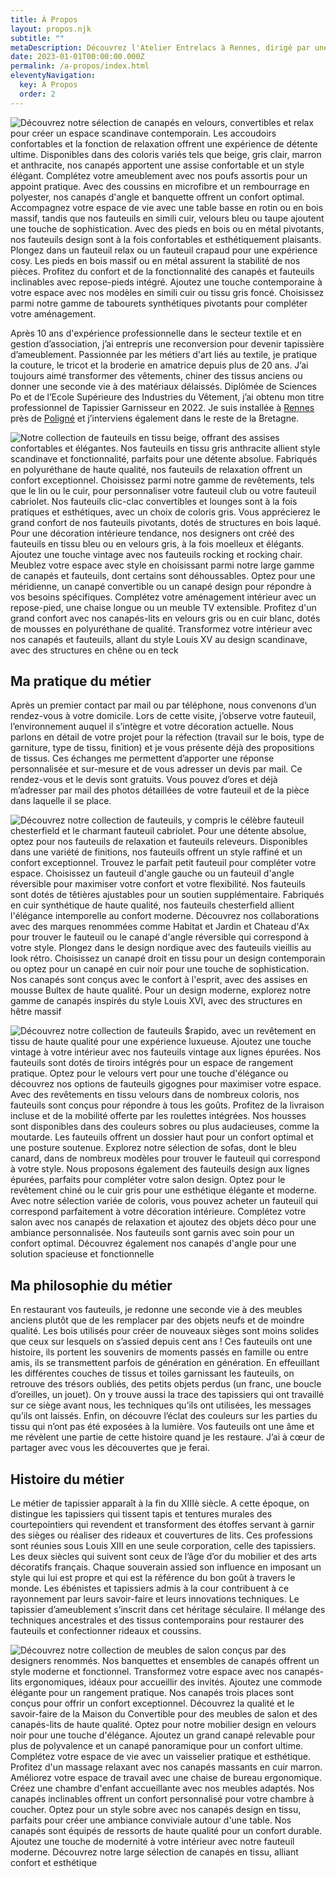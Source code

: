 ```yaml
---
title: À Propos
layout: propos.njk
subtitle: ""
metaDescription: Découvrez l'Atelier Entrelacs à Rennes, dirigé par une tapissière d'ameublement passionnée avec plus de 10 ans d'expérience. Spécialisée dans la restauration et la rénovation de fauteuils et canapés, elle donne une seconde vie à vos meubles anciens en utilisant des techniques traditionnelles et contemporaines. Que vous soyez à la recherche d'un style scandinave, contemporain ou vintage, bénéficiez d'un devis gratuit et d'un service sur-mesure pour un intérieur unique et confortable. Service disponible dans toute la Bretagne.
date: 2023-01-01T00:00:00.000Z
permalink: /a-propos/index.html
eleventyNavigation:
  key: À Propos
  order: 2
---
```

<section>
<div class="col no-bg">

![Découvrez notre sélection de canapés en velours, convertibles et relax pour créer un espace scandinave contemporain. Les accoudoirs confortables et la fonction de relaxation offrent une expérience de détente ultime. Disponibles dans des coloris variés tels que beige, gris clair, marron et anthracite, nos canapés apportent une assise confortable et un style élégant. Complétez votre ameublement avec nos poufs assortis pour un appoint pratique. Avec des coussins en microfibre et un rembourrage en polyester, nos canapés d'angle et banquette offrent un confort optimal. Accompagnez votre espace de vie avec une table basse en rotin ou en bois massif, tandis que nos fauteuils en simili cuir, velours bleu ou taupe ajoutent une touche de sophistication. Avec des pieds en bois ou en métal pivotants, nos fauteuils design sont à la fois confortables et esthétiquement plaisants. Plongez dans un fauteuil relax ou un fauteuil crapaud pour une expérience cosy. Les pieds en bois massif ou en métal assurent la stabilité de nos pièces. Profitez du confort et de la fonctionnalité des canapés et fauteuils inclinables avec repose-pieds intégré. Ajoutez une touche contemporaine à votre espace avec nos modèles en simili cuir ou tissu gris foncé. Choisissez parmi notre gamme de tabourets synthétiques pivotants pour compléter votre aménagement.](/src/assets/img/portrait-3.jpg "Fern")
</div>

<article>

Après 10 ans d'expérience professionnelle dans le secteur textile et en gestion d’association, j’ai entrepris une reconversion pour devenir tapissière d’ameublement.
Passionnée par les métiers d'art liés au textile, je pratique la couture, le tricot et la broderie en amatrice depuis plus de 20 ans.
J’ai toujours aimé transformer des vêtements, chiner des tissus anciens ou donner une seconde vie à des matériaux délaissés.
Diplômée de Sciences Po et de l’Ecole Supérieure des Industries du Vêtement, j’ai obtenu mon titre professionnel de Tapissier Garnisseur en 2022.
Je suis installée à <a href="../tapisserie-d-ameublement-proche-de-rennes">Rennes</a> près de <a href="../tapisserie-d-ameublement-proche-de-poligne">Poligné</a> et j’interviens également dans le reste de la Bretagne.
</article>

<div class="col">

![Notre collection de fauteuils en tissu beige, offrant des assises confortables et élégantes. Nos fauteuils en tissu gris anthracite allient style scandinave et fonctionnalité, parfaits pour une détente absolue. Fabriqués en polyuréthane de haute qualité, nos fauteuils de relaxation offrent un confort exceptionnel. Choisissez parmi notre gamme de revêtements, tels que le lin ou le cuir, pour personnaliser votre fauteuil club ou votre fauteuil cabriolet. Nos fauteuils clic-clac convertibles et lounges sont à la fois pratiques et esthétiques, avec un choix de coloris gris. Vous apprécierez le grand confort de nos fauteuils pivotants, dotés de structures en bois laqué. Pour une décoration intérieure tendance, nos designers ont créé des fauteuils en tissu bleu ou en velours gris, à la fois moelleux et élégants. Ajoutez une touche vintage avec nos fauteuils rocking et rocking chair. Meublez votre espace avec style en choisissant parmi notre large gamme de canapés et fauteuils, dont certains sont déhoussables. Optez pour une méridienne, un canapé convertible ou un canapé design pour répondre à vos besoins spécifiques. Complétez votre aménagement intérieur avec un repose-pied, une chaise longue ou un meuble TV extensible. Profitez d'un grand confort avec nos canapés-lits en velours gris ou en cuir blanc, dotés de mousses en polyuréthane de qualité. Transformez votre intérieur avec nos canapés et fauteuils, allant du style Louis XV au design scandinave, avec des structures en chêne ou en teck](/src/assets/img/volt.png "Fern")
</div>
</section>
<section>
<div class="col">
</div>

<article>

## Ma pratique du métier
Après un premier contact par mail ou par téléphone, nous convenons d’un rendez-vous à votre domicile. Lors de cette visite, j’observe votre fauteuil, l’environnement auquel il s’intègre et votre décoration actuelle.
Nous parlons en détail de votre projet pour la réfection (travail sur le bois, type de garniture, type de tissu, finition) et je vous présente déjà des propositions de tissus.
Ces échanges me permettent d’apporter une réponse personnalisée et sur-mesure et de vous adresser un devis par mail.
Ce rendez-vous et le devis sont gratuits.
Vous pouvez d’ores et déjà m’adresser par mail des photos détaillées de votre fauteuil et de la pièce dans laquelle il se place.
</article>

<div class="col no-bg">

![Découvrez notre collection de fauteuils, y compris le célèbre fauteuil chesterfield et le charmant fauteuil cabriolet. Pour une détente absolue, optez pour nos fauteuils de relaxation et fauteuils releveurs. Disponibles dans une variété de finitions, nos fauteuils offrent un style raffiné et un confort exceptionnel. Trouvez le parfait petit fauteuil pour compléter votre espace. Choisissez un fauteuil d'angle gauche ou un fauteuil d'angle réversible pour maximiser votre confort et votre flexibilité. Nos fauteuils sont dotés de têtières ajustables pour un soutien supplémentaire. Fabriqués en cuir synthétique de haute qualité, nos fauteuils chesterfield allient l'élégance intemporelle au confort moderne. Découvrez nos collaborations avec des marques renommées comme Habitat et Jardin et Chateau d'Ax pour trouver le fauteuil ou le canapé d'angle réversible qui correspond à votre style. Plongez dans le design nordique avec des fauteuils vieillis au look rétro. Choisissez un canapé droit en tissu pour un design contemporain ou optez pour un canapé en cuir noir pour une touche de sophistication. Nos canapés sont conçus avec le confort à l'esprit, avec des assises en mousse Bultex de haute qualité. Pour un design moderne, explorez notre gamme de canapés inspirés du style Louis XVI, avec des structures en hêtre massif](/src/assets/img/atelier-1.jpg "Fern")
</div>
</section>
<section>
<div class="col no-bg">

![Découvrez notre collection de fauteuils $rapido, avec un revêtement en tissu de haute qualité pour une expérience luxueuse. Ajoutez une touche vintage à votre intérieur avec nos fauteuils vintage aux lignes épurées. Nos fauteuils sont dotés de tiroirs intégrés pour un espace de rangement pratique. Optez pour le velours vert pour une touche d'élégance ou découvrez nos options de fauteuils gigognes pour maximiser votre espace. Avec des revêtements en tissu velours dans de nombreux coloris, nos fauteuils sont conçus pour répondre à tous les goûts. Profitez de la livraison incluse et de la mobilité offerte par les roulettes intégrées. Nos housses sont disponibles dans des couleurs sobres ou plus audacieuses, comme la moutarde. Les fauteuils offrent un dossier haut pour un confort optimal et une posture soutenue. Explorez notre sélection de sofas, dont le bleu canard, dans de nombreux modèles pour trouver le fauteuil qui correspond à votre style. Nous proposons également des fauteuils design aux lignes épurées, parfaits pour compléter votre salon design. Optez pour le revêtement chiné ou le cuir gris pour une esthétique élégante et moderne. Avec notre sélection variée de coloris, vous pouvez acheter un fauteuil qui correspond parfaitement à votre décoration intérieure. Complétez votre salon avec nos canapés de relaxation et ajoutez des objets déco pour une ambiance personnalisée. Nos fauteuils sont garnis avec soin pour un confort optimal. Découvrez également nos canapés d'angle pour une solution spacieuse et fonctionnelle](/src/assets/img/medaillon-2-1.jpg "Fern")
</div>

<article>

## Ma philosophie du métier
En restaurant vos fauteuils, je redonne une seconde vie à des meubles anciens plutôt que de les remplacer par des objets neufs et de moindre qualité.
Les bois utilisés pour créer de nouveaux sièges sont moins solides que ceux sur lesquels on s’assied depuis cent ans !
Ces fauteuils ont une histoire, ils portent les souvenirs de moments passés en famille ou entre amis, ils se transmettent parfois de génération en génération.
En effeuillant les différentes couches de tissus et toiles garnissant les fauteuils, on retrouve des trésors oubliés, des petits objets perdus (un franc, une boucle d’oreilles, un jouet).
On y trouve aussi la trace des tapissiers qui ont travaillé sur ce siège avant nous, les techniques qu’ils ont utilisées, les messages qu’ils ont laissés.
Enfin, on découvre l’éclat des couleurs sur les parties du tissu qui n’ont pas été exposées à la lumière.
Vos fauteuils ont une âme et me révèlent une partie de cette histoire quand je les restaure. J’ai à cœur de partager avec vous les découvertes que je ferai.
</article>

<div class="col">
</div>
</section>
<section>
<div class="col">
</div>

<article>

## Histoire du métier
Le métier de tapissier apparaît à la fin du XIIIè siècle. A cette époque, on distingue les tapissiers qui tissent tapis et tentures murales des courtepointiers qui revendent et transforment des étoffes servant à garnir des sièges ou réaliser des rideaux et couvertures de lits.
Ces professions sont réunies sous Louis XIII en une seule corporation, celle des tapissiers.
Les deux siècles qui suivent sont ceux de l’âge d’or du mobilier et des arts décoratifs français. Chaque souverain assied son influence en imposant un style qui lui est propre et qui est la référence du bon goût à travers le monde. Les ébénistes et tapissiers admis à la cour contribuent à ce rayonnement par leurs savoir-faire et leurs innovations techniques.
Le tapissier d’ameublement s’inscrit dans cet héritage séculaire. Il mélange des techniques ancestrales et des tissus contemporains pour restaurer des fauteuils et confectionner rideaux et coussins.
</article>

<div class="col no-bg">

![Découvrez notre collection de meubles de salon conçus par des designers renommés. Nos banquettes et ensembles de canapés offrent un style moderne et fonctionnel. Transformez votre espace avec nos canapés-lits ergonomiques, idéaux pour accueillir des invités. Ajoutez une commode élégante pour un rangement pratique. Nos canapés trois places sont conçus pour offrir un confort exceptionnel. Découvrez la qualité et le savoir-faire de la Maison du Convertible pour des meubles de salon et des canapés-lits de haute qualité. Optez pour notre mobilier design en velours noir pour une touche d'élégance. Ajoutez un grand canapé relevable pour plus de polyvalence et un canapé panoramique pour un confort ultime. Complétez votre espace de vie avec un vaisselier pratique et esthétique. Profitez d'un massage relaxant avec nos canapés massants en cuir marron. Améliorez votre espace de travail avec une chaise de bureau ergonomique. Créez une chambre d'enfant accueillante avec nos meubles adaptés. Nos canapés inclinables offrent un confort personnalisé pour votre chambre à coucher. Optez pour un style sobre avec nos canapés design en tissu, parfaits pour créer une ambiance conviviale autour d'une table. Nos canapés sont équipés de ressorts de haute qualité pour un confort durable. Ajoutez une touche de modernité à votre intérieur avec notre fauteuil moderne. Découvrez notre large sélection de canapés en tissu, alliant confort et esthétique](/src/assets/img/musee-2.jpg "Fern")
</div>
</section>